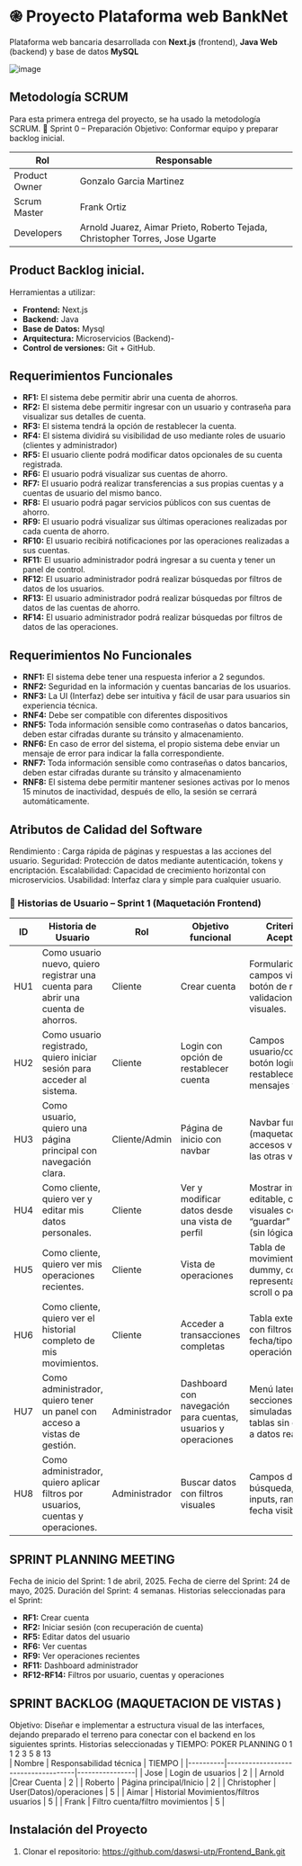 # ֎ Proyecto Plataforma web BankNet

Plataforma web bancaria desarrollada con **Next.js** (frontend), **Java Web** (backend) y base de datos **MySQL**

![image](https://github.com/user-attachments/assets/1f28e5de-5af2-406d-9753-091eecc9d790)

## Metodología SCRUM
Para esta primera entrega del proyecto, se ha usado la metodología SCRUM.
📅 Sprint 0 – Preparación 
Objetivo: Conformar equipo y preparar backlog inicial.

| Rol | Responsable |
|-----|-------------|
|Product Owner| Gonzalo Garcia Martinez |
|Scrum Master| Frank Ortiz  |
|Developers| Arnold Juarez, Aimar Prieto, Roberto Tejada, Christopher Torres, Jose Ugarte|

## Product Backlog inicial.

Herramientas a utilizar:
- **Frontend:** Next.js 
- **Backend:** Java
- **Base de Datos:** Mysql
- **Arquitectura:** Microservicios (Backend)- 
- **Control de versiones:** Git + GitHub.



## Requerimientos Funcionales

- **RF1:** El sistema debe permitir abrir una cuenta de ahorros.
- **RF2:** El sistema debe permitir ingresar con un usuario y contraseña para visualizar sus detalles de cuenta.
- **RF3:** El sistema tendrá la opción de restablecer la cuenta.
- **RF4:** El sistema dividirá su visibilidad de uso mediante roles de usuario (clientes y administrador)
- **RF5:** El usuario cliente podrá modificar datos opcionales de su cuenta registrada.
- **RF6:** El usuario podrá visualizar sus cuentas de ahorro.
- **RF7:** El usuario podrá realizar transferencias a sus propias cuentas y a cuentas de usuario del mismo banco.
- **RF8:** El usuario podrá pagar servicios públicos con sus cuentas de ahorro.
- **RF9:** El usuario podrá visualizar sus últimas operaciones realizadas por cada cuenta de ahorro.
- **RF10:** El usuario recibirá notificaciones por las operaciones realizadas a sus cuentas.
- **RF11:** El usuario administrador podrá ingresar a su cuenta y tener un panel de control.
- **RF12:** El usuario administrador podrá realizar búsquedas por filtros de datos de los  usuarios. 
- **RF13:** El usuario administrador podrá realizar búsquedas por filtros de datos de las cuentas de ahorro. 
- **RF14:** El usuario administrador podrá realizar búsquedas por filtros de datos de las operaciones.



## Requerimientos No Funcionales 

- **RNF1:** El sistema debe tener una respuesta inferior a 2 segundos.
- **RNF2:** Seguridad en la información y cuentas bancarias de los usuarios.
- **RNF3:** La UI (Interfaz) debe ser intuitiva y fácil de usar para usuarios sin experiencia técnica.
- **RNF4:** Debe ser compatible con diferentes dispositivos
- **RNF5:** Toda información sensible como contraseñas o datos bancarios, deben estar cifradas durante su tránsito y almacenamiento.
- **RNF6:** En caso de error del sistema, el propio sistema debe enviar un mensaje de error para indicar la falla correspondiente.
- **RNF7:** Toda información sensible como contraseñas o datos bancarios, deben estar cifradas durante su tránsito y almacenamiento
- **RNF8:** El sistema debe permitir mantener sesiones activas por lo menos 15 minutos de inactividad, después de ello, la sesión se cerrará automáticamente.

 
## Atributos de Calidad del Software
 
Rendimiento : Carga rápida de páginas y respuestas a las acciones del usuario.
Seguridad: Protección de datos mediante autenticación, tokens y encriptación.
Escalabilidad: Capacidad de crecimiento horizontal con microservicios.
Usabilidad: Interfaz clara y simple para cualquier usuario.


### 🧾 Historias de Usuario – Sprint 1 (Maquetación Frontend)

| ID   | Historia de Usuario                                                                 | Rol            | Objetivo funcional                                                      | Criterios de Aceptación                                                                                      | Estimación (Pts) |
|------|--------------------------------------------------------------------------------------|----------------|------------------------------------------------------------------------|---------------------------------------------------------------------------------------------------------------|------------------|
| HU1  | Como usuario nuevo, quiero registrar una cuenta para abrir una cuenta de ahorros.   | Cliente        | Crear cuenta                                                           | Formulario con campos visibles, botón de registro, validaciones visuales.                                    | 2                |
| HU2  | Como usuario registrado, quiero iniciar sesión para acceder al sistema.              | Cliente        | Login con opción de restablecer cuenta                                 | Campos usuario/contraseña, botón login, link restablecer cuenta, mensajes visuales.                          | 2                |
| HU3  | Como usuario, quiero una página principal con navegación clara.                      | Cliente/Admin  | Página de inicio con navbar                                            | Navbar funcional (maquetado), accesos visuales a las otras vistas.                                           | 2                |
| HU4  | Como cliente, quiero ver y editar mis datos personales.                              | Cliente        | Ver y modificar datos desde una vista de perfil                        | Mostrar info editable, campos visuales con botón “guardar” o similar (sin lógica aún).                       | 5                |
| HU5  | Como cliente, quiero ver mis operaciones recientes.                                   | Cliente        | Vista de operaciones                                                   | Tabla de movimientos dummy, columnas representativas, scroll o paginación.                                   | 5                |
| HU6  | Como cliente, quiero ver el historial completo de mis movimientos.                   | Cliente        | Acceder a transacciones completas                                      | Tabla extendida con filtros por fecha/tipo de operación.                                                     | 5                |
| HU7  | Como administrador, quiero tener un panel con acceso a vistas de gestión.            | Administrador  | Dashboard con navegación para cuentas, usuarios y operaciones          | Menú lateral, secciones simuladas con tablas sin conexión a datos reales.                                    | 5                |
| HU8  | Como administrador, quiero aplicar filtros por usuarios, cuentas y operaciones.      | Administrador  | Buscar datos con filtros visuales                                      | Campos de búsqueda, selects, inputs, rangos de fecha visibles.                                               | 5                |


## SPRINT PLANNING MEETING
Fecha de inicio del Sprint: 1 de abril, 2025.
Fecha de cierre del Sprint: 24 de mayo, 2025.
Duración del Sprint: 4 semanas.
Historias seleccionadas para el Sprint:
- **RF1:** Crear cuenta
- **RF2:** Iniciar sesión (con recuperación de cuenta)
- **RF5:** Editar datos del usuario
- **RF6:** Ver cuentas
- **RF9:** Ver operaciones recientes
- **RF11:** Dashboard administrador
- **RF12-RF14:** Filtros por usuario, cuentas y operaciones


## SPRINT BACKLOG (MAQUETACION DE VISTAS )
Objetivo: Diseñar e implementar a estructura visual de las interfaces, dejando preparado el terreno para conectar con el backend en los siguientes sprints.
Historias seleccionadas y TIEMPO:
 POKER PLANNING 
0 1 1 2 3 5 8 13 	
| Nombre   | Responsabilidad técnica           | TIEMPO      |
|----------|------------------------------------|----------------|
| Jose    | Login de usuarios                  |	2	 |
| Arnold     |Crear Cuenta		 | 2      |
| Roberto | Página principal/Inicio                 | 2      |
| Christopher   | User(Datos)/operaciones               | 5      |
| Aimar   | Historial Movimientos/filtros usuarios   | 5      |
| Frank    | Filtro cuenta/filtro movimientos	| 5      |


## Instalación del Proyecto
1. Clonar el repositorio:
https://github.com/daswsi-utp/Frontend_Bank.git


